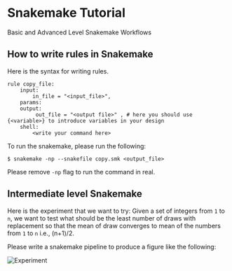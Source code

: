 # Snakemake Tutorial
Basic and Advanced Level Snakemake Workflows

## How to write rules in Snakemake

Here is the syntax for writing rules. 
```
rule copy_file:
    input:
        in_file = "<input_file>", 
    params:
    output:
         out_file = "<output file>" , # here you should use {<variable>} to introduce variables in your design
    shell:
        <write your command here>
```

To run the snakemake, please run the following:

```
$ snakemake -np --snakefile copy.smk <output_file>
```

Please remove `-np` flag to run the command in real.


## Intermediate level Snakemake

Here is the experiment that we want to try: Given a set of integers from `1` to
`n`, we want to test what should be the least number of draws with replacement
so that the mean of draw converges to mean of the numbers from `1` to `n` i.e.,
(n+1)/2. 

Please write a snakemake pipeline to produce a figure like the following: 

![Experiment]("plots/experiment_for_1000.png")
